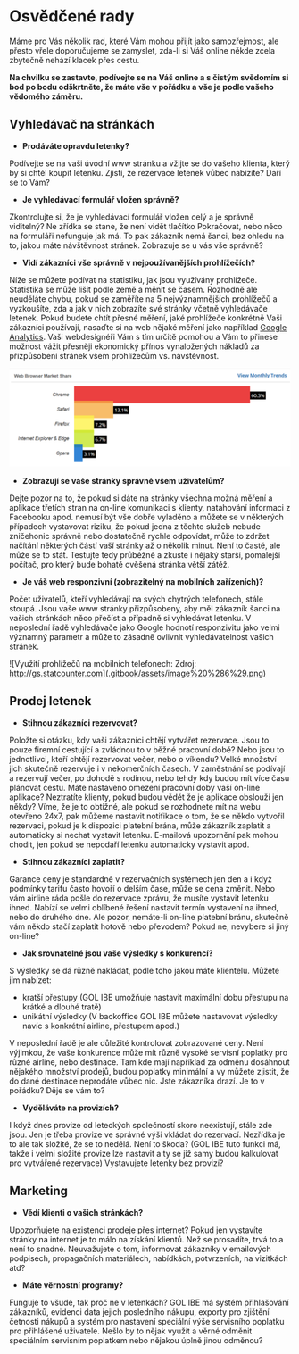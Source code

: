 # Osvědčené rady

Máme pro Vás několik rad, které Vám mohou přijít jako samozřejmost, ale přesto vřele doporučujeme se zamyslet, zda-li si Váš online někde zcela zbytečně nehází klacek přes cestu.

**Na chvilku se zastavte, podívejte se na Váš online a s čistým svědomím si bod po bodu odškrtněte, že máte vše v pořádku a vše je podle vašeho vědomého záměru.**

## Vyhledávač na stránkách

* **Prodáváte opravdu letenky?**

Podívejte se na vaši úvodní www stránku a vžijte se do vašeho klienta, který by si chtěl koupit letenku. Zjistí, že rezervace letenek vůbec nabízíte? Daří se to Vám?

* **Je vyhledávací formulář vložen správně?**

Zkontrolujte si, že je vyhledávací formulář vložen celý a je správně viditelný? Ne zřídka se stane, že není vidět tlačítko Pokračovat, nebo něco na formuláři nefunguje jak má. To pak zákazník nemá šanci, bez ohledu na to, jakou máte návštěvnost stránek. Zobrazuje se u vás vše správně?

* **Vidí zákazníci vše správně v nejpoužívanějších prohlížečích?**

Níže se můžete podívat na statistiku, jak jsou využívány prohlížeče. Statistika se může lišit podle země a měnit se časem. Rozhodně ale neuděláte chybu, pokud se zaměříte na 5 nejvýznamnějších prohlížečů a vyzkoušíte, zda a jak v nich zobrazíte své stránky včetně vyhledávače letenek. Pokud budete chtít přesné měření, jaké prohlížeče konkrétně Vaši zákazníci používají, nasaďte si na web nějaké měření jako například [Google Analytics](https://marketingplatform.google.com/about/analytics/). Vaši webdesignéři Vám s tím určitě pomohou a Vám to přinese možnost vážit přesněji ekonomický přínos vynaložených nákladů za přizpůsobení stránek všem prohlížečům vs. návštěvnost.

![Vyu&#x17E;it&#xED; prohl&#xED;&#x17E;e&#x10D;&#x16F;: Zdroj: https://www.w3counter.com/globalstats.php / August 2018](.gitbook/assets/image%20%2831%29.png)

* **Zobrazují se vaše stránky správně všem uživatelům?**

Dejte pozor na to, že pokud si dáte na stránky všechna možná měření a aplikace třetích stran na on-line komunikaci s klienty, natahování informaci z Facebooku apod. nemusí být vše dobře vyladěno a můžete se v některých případech vystavovat riziku, že pokud jedna z těchto služeb nebude zničehonic správně nebo dostatečně rychle odpovídat, může to zdržet načítání některých částí vaší stránky až o několik minut. Není to časté, ale může se to stát. Testujte tedy průběžně a zkuste i nějaký starší, pomalejší počítač, pro který bude bohatě ověšená stránka větší zátěž.

* **Je váš web responzivní \(zobrazitelný na mobilních zařízeních\)?**

Počet uživatelů, kteří vyhledávají na svých chytrých telefonech, stále stoupá. Jsou vaše www stránky přizpůsobeny, aby měl zákazník šanci na vašich stránkách něco přečíst a případně si vyhledávat letenku. V neposlední řadě vyhledávače jako Google hodnotí responzivitu jako velmi významný parametr a může to zásadně ovlivnit vyhledávatelnost vašich stránek.

![Vyu&#x17E;it&#xED; prohl&#xED;&#x17E;e&#x10D;&#x16F; na mobiln&#xED;ch telefonech: Zdroj: http://gs.statcounter.com](.gitbook/assets/image%20%286%29.png)

## Prodej letenek

* **Stihnou zákazníci rezervovat?**

Položte si otázku, kdy vaši zákazníci chtějí vytvářet rezervace. Jsou to pouze firemní cestující a zvládnou to v běžné pracovní době? Nebo jsou to jednotlivci, kteří chtějí rezervovat večer, nebo o víkendu? Velké množství jich skutečně rezervuje i v nekomerčních časech. V zaměstnání se podívají a rezervují večer, po dohodě s rodinou, nebo tehdy kdy budou mít více času plánovat cestu. Máte nastaveno omezení pracovní doby vaší on-line aplikace? Neztratíte klienty, pokud budou vědět že je aplikace obslouží jen někdy? Víme, že je to obtížné, ale pokud se rozhodnete mít na webu otevřeno 24x7, pak můžeme nastavit notifikace o tom, že se někdo vytvořil rezervaci, pokud je k dispozici platební brána, může zákazník zaplatit a automaticky si nechat vystavit letenku. E-mailová upozornění pak mohou chodit, jen pokud se nepodaří letenku automaticky vystavit apod.

* **Stihnou zákazníci zaplatit?**

Garance ceny je standardně v rezervačních systémech jen den a i když podmínky tarifu často hovoří o delším čase, může se cena změnit. Nebo vám airline ráda pošle do rezervace zprávu, že musíte vystavit letenku ihned. Nabízí se velmi oblíbené řešení nastavit termín vystavení na ihned, nebo do druhého dne. Ale pozor, nemáte-li on-line platební bránu, skutečně vám někdo stačí zaplatit hotově nebo převodem? Pokud ne, nevybere si jiný on-line?

* **Jak srovnatelné jsou vaše výsledky s konkurencí?**

S výsledky se dá různě nakládat, podle toho jakou máte klientelu. Můžete jim nabízet:

* kratší přestupy \(GOL IBE umožňuje nastavit maximální dobu přestupu na krátké a dlouhé tratě\)
* unikátní výsledky \(V backoffice GOL IBE můžete nastavovat výsledky navíc s konkrétní airline, přestupem apod.\)

V neposlední řadě je ale důležité kontrolovat zobrazované ceny. Není výjimkou, že vaše konkurence může mít různě vysoké servisní poplatky pro různé airline, nebo destinace. Tam kde mají například za odměnu dosáhnout nějakého množství prodejů, budou poplatky minimální a vy můžete zjistit, že do dané destinace neprodáte vůbec nic. Jste zákazníka drazí. Je to v pořádku? Děje se vám to?

* **Vyděláváte na provizích?**

I když dnes provize od leteckých společností skoro neexistují, stále zde jsou. Jen je třeba provize ve správné výši vkládat do rezervací. Nezřídka je to ale tak složité, že se to nedělá. Není to škoda? \(GOL IBE tuto funkci má, takže i velmi složité provize lze nastavit a ty se již samy budou kalkulovat pro vytvářené rezervace\) Vystavujete letenky bez provizí?

## Marketing

* **Vědí klienti o vašich stránkách?**

Upozorňujete na existenci prodeje přes internet? Pokud jen vystavíte stránky na internet je to málo na získání klientů. Než se prosadíte, trvá to a není to snadné. Neuvažujete o tom, informovat zákazníky v emailových podpisech, propagačních materiálech, nabídkách, potvrzeních, na vizitkách atd?

* **Máte věrnostní programy?**

Funguje to všude, tak proč ne v letenkách? GOL IBE má systém přihlašování zákazníků, evidenci data jejich posledního nákupu, exporty pro zjištění četnosti nákupů a systém pro nastavení speciální výše servisního poplatku pro přihlášené uživatele. Nešlo by to nějak využít a věrné odměnit speciálním servisním poplatkem nebo nějakou úplně jinou odměnou?


